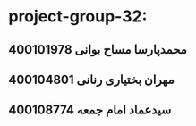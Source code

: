 # project-group-32:
## محمدپارسا مساح بوانی    400101978
## مهران بختیاری رنانی     400104801
## سیدعماد امام جمعه 400108774
